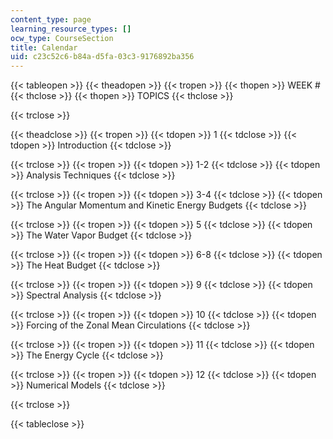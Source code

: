 ```yaml
---
content_type: page
learning_resource_types: []
ocw_type: CourseSection
title: Calendar
uid: c23c52c6-b84a-d5fa-03c3-9176892ba356
---
```


{{< tableopen >}}
{{< theadopen >}}
{{< tropen >}}
{{< thopen >}}
WEEK #
{{< thclose >}}
{{< thopen >}}
TOPICS
{{< thclose >}}

{{< trclose >}}

{{< theadclose >}}
{{< tropen >}}
{{< tdopen >}}
1
{{< tdclose >}}
{{< tdopen >}}
Introduction
{{< tdclose >}}

{{< trclose >}}
{{< tropen >}}
{{< tdopen >}}
1-2
{{< tdclose >}}
{{< tdopen >}}
Analysis Techniques
{{< tdclose >}}

{{< trclose >}}
{{< tropen >}}
{{< tdopen >}}
3-4
{{< tdclose >}}
{{< tdopen >}}
The Angular Momentum and Kinetic Energy Budgets
{{< tdclose >}}

{{< trclose >}}
{{< tropen >}}
{{< tdopen >}}
5
{{< tdclose >}}
{{< tdopen >}}
The Water Vapor Budget
{{< tdclose >}}

{{< trclose >}}
{{< tropen >}}
{{< tdopen >}}
6-8
{{< tdclose >}}
{{< tdopen >}}
The Heat Budget
{{< tdclose >}}

{{< trclose >}}
{{< tropen >}}
{{< tdopen >}}
9
{{< tdclose >}}
{{< tdopen >}}
Spectral Analysis
{{< tdclose >}}

{{< trclose >}}
{{< tropen >}}
{{< tdopen >}}
10
{{< tdclose >}}
{{< tdopen >}}
Forcing of the Zonal Mean Circulations
{{< tdclose >}}

{{< trclose >}}
{{< tropen >}}
{{< tdopen >}}
11
{{< tdclose >}}
{{< tdopen >}}
The Energy Cycle
{{< tdclose >}}

{{< trclose >}}
{{< tropen >}}
{{< tdopen >}}
12
{{< tdclose >}}
{{< tdopen >}}
Numerical Models
{{< tdclose >}}

{{< trclose >}}

{{< tableclose >}}